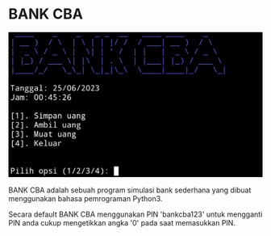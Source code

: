 # BANK CBA

![bank cba](https://github.com/FII14/BANK_CBA/blob/main/img.jpg)

BANK CBA adalah sebuah program simulasi bank sederhana yang dibuat menggunakan bahasa pemrograman Python3.

Secara default BANK CBA menggunakan PIN 'bankcba123' untuk mengganti PIN anda cukup mengetikkan angka '0' pada saat memasukkan PIN.

